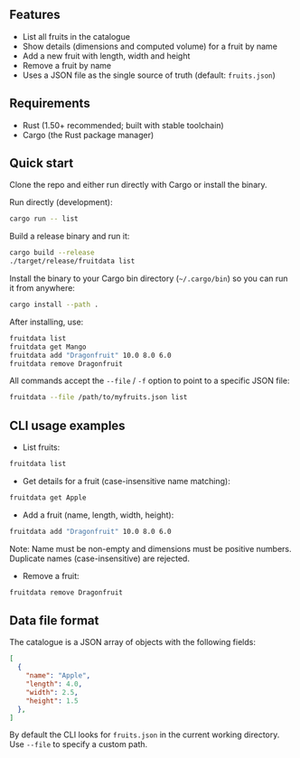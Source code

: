 ## Features

- List all fruits in the catalogue
- Show details (dimensions and computed volume) for a fruit by name
- Add a new fruit with length, width and height
- Remove a fruit by name
- Uses a JSON file as the single source of truth (default: `fruits.json`)

## Requirements

- Rust (1.50+ recommended; built with stable toolchain)
- Cargo (the Rust package manager)


## Quick start

Clone the repo and either run directly with Cargo or install the binary.

Run directly (development):
```bash
cargo run -- list
```

Build a release binary and run it:
```bash
cargo build --release
./target/release/fruitdata list
```

Install the binary to your Cargo bin directory (`~/.cargo/bin`) so you can run it from anywhere:
```bash
cargo install --path .
```

After installing, use:
```bash
fruitdata list
fruitdata get Mango
fruitdata add "Dragonfruit" 10.0 8.0 6.0
fruitdata remove Dragonfruit
```

All commands accept the `--file` / `-f` option to point to a specific JSON file:
```bash
fruitdata --file /path/to/myfruits.json list
```


## CLI usage examples

- List fruits:
```bash
fruitdata list
```

- Get details for a fruit (case-insensitive name matching):
```bash
fruitdata get Apple
```

- Add a fruit (name, length, width, height):
```bash
fruitdata add "Dragonfruit" 10.0 8.0 6.0
```
Note: Name must be non-empty and dimensions must be positive numbers. Duplicate names (case-insensitive) are rejected.

- Remove a fruit:
```bash
fruitdata remove Dragonfruit
```


## Data file format

The catalogue is a JSON array of objects with the following fields:

```json
[
  {
    "name": "Apple",
    "length": 4.0,
    "width": 2.5,
    "height": 1.5
  },
]
```

By default the CLI looks for `fruits.json` in the current working directory. Use `--file` to specify a custom path.
